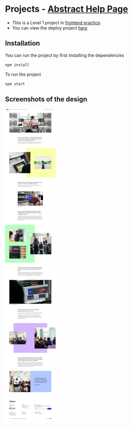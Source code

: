 # Projects - [Abstract Help Page](https://www.frontendpractice.com/projects/ableton)

- This is a Level 1 project in [frontend practice](https://www.frontendpractice.com/projects).
- You can view the deploy project [here](https://649058039ea3326c81d1a82b--radiant-crumble-b11c66.netlify.app/)

## Installation

You can run the project by first installing the dependencies

```bash
npm install
```
To run the project
```bash
npm start
```
## Screenshots of the design
![Abstract Help Page Design](https://raw.githubusercontent.com/anoopraju31/frontend-practices-projects/master/ableton/src/assets/design/Ableton.webp)
